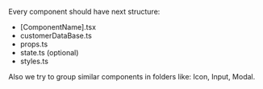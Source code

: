 Every component should have next structure:
- [ComponentName].tsx
- customerDataBase.ts
- props.ts
- state.ts (optional)
- styles.ts

Also we try to group similar components in folders like: Icon, Input, Modal.
